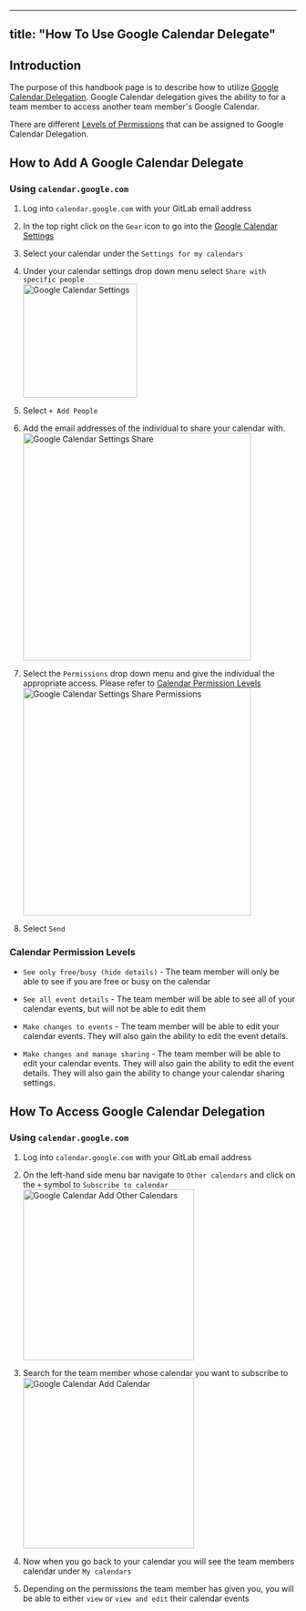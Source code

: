 <!-- MOVE_TO: /handbook/security/corporate/systems/google-calendar/guides -->
<!-- comment: move the entire page -->

---

title: "How To Use Google Calendar Delegate"
---








## Introduction

The purpose of this handbook page is to describe how to utilize [Google
Calendar Delegation](https://support.google.com/a/users/answer/168126?hl=en#:~:text=When%20you%20set%20up%20mail,parts%20of%20your%20account%E2%80%8B.). Google Calendar delegation gives the ability to for a team member to access
another team member's Google Calendar.

There are different [Levels of Permissions](https://support.google.com/a/users/answer/37082#Delegate_Calendar&zippy=%2Cunderstand-permission-settings-for-shared-calendars) that can be assigned to Google Calendar Delegation.

## How to Add A Google Calendar Delegate

### Using `calendar.google.com`

1. Log into `calendar.google.com` with your GitLab email address

1. In the top right click on the `Gear` icon to go into the [Google Calendar Settings](https://support.google.com/calendar/answer/6084644?hl=en&co=GENIE.Platform%3DAndroid)

1. Select your calendar under the `Settings for my calendars`

1. Under your calendar settings drop down menu select `Share with specific people`<br>
   <img src="/handbook/business-technology/end-user-services/how-to-articles/google-workspace/google-calendar-delegation/google_calendar_settings.png" alt="Google Calendar Settings" width="200"/><br>

1. Select `+ Add People`

1. Add the email addresses of the individual to share your calendar with.<br>
   <img src="/handbook/business-technology/end-user-services/how-to-articles/google-workspace/google-calendar-delegation/google_calendar_settings_share.png" alt="Google Calendar Settings Share" width="400"/><br>

1. Select the `Permissions` drop down menu and give the individual the appropriate access. Please refer to [Calendar Permission Levels](#calendar-permission-levels)<br>
   <img src="/handbook/business-technology/end-user-services/how-to-articles/google-workspace/google-calendar-delegation/google_calendar_settings_share_permissions.png" alt="Google Calendar Settings Share Permissions" width="400"/><br>

1. Select `Send`

### Calendar Permission Levels

- `See only free/busy (hide details)` - The team member will only be able to see if you are free or busy on the calendar

- `See all event details` - The team member will be able to see all of your calendar events, but will not be able to edit them

- `Make changes to events` - The team member will be able to edit your calendar events. They will also gain the ability to edit the event details.

- `Make changes and manage sharing` - The team member will be able to edit your calendar events. They will also gain the ability to edit the event details. They will also gain the ability to change your calendar sharing settings.

## How To Access Google Calendar Delegation

### Using `calendar.google.com`

1. Log into `calendar.google.com` with your GitLab email address

1. On the left-hand side menu bar navigate to `Other calendars` and click on the `+` symbol to `Subscribe to calendar`<br>
   <img src="/handbook/business-technology/end-user-services/how-to-articles/google-workspace/google-calendar-delegation/google_calendar_add_other_calendars.png" alt="Google Calendar Add Other Calendars" width="300"/>

1. Search for the team member whose calendar you want to subscribe to<br>
   <img src="/handbook/business-technology/end-user-services/how-to-articles/google-workspace/google-calendar-delegation/google_calendar_add_calendar.png" alt="Google Calendar Add Calendar" width="300"/>

1. Now when you go back to your calendar you will see the team members calendar under `My calendars`

1. Depending on the permissions the team member has given you, you will be able to either `view` or `view and edit` their calendar events
